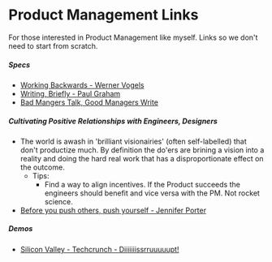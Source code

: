 # Product Management Links

For those interested in Product Management like myself. Links so we don't need to start from scratch. 

##### Specs 
  * [Working Backwards - Werner Vogels](https://www.allthingsdistributed.com/2006/11/working_backwards.html)
  * [Writing, Briefly - Paul Graham](http://www.paulgraham.com/writing44.html)
  * [Bad Mangers Talk, Good Managers Write](http://blog.idonethis.com/managers-write/)
 
##### Cultivating Positive Relationships with Engineers, Designers
  * The world is awash in 'brilliant visionairies' (often self-labelled) that don't productize much. By definition the do'ers are brining a vision into a reality and doing the hard real work that has a disproportionate effect on the outcome.  
    * Tips:
      * Find a way to align incentives. If the Product succeeds the engineers should benefit and vice versa with the PM. Not rocket science. 
  * [Before you push others, push yourself - Jennifer Porter](https://hbr.org/2019/01/to-improve-your-team-first-work-on-yourself)
  
##### Demos
  * [Silicon Valley - Techcrunch - Diiiiiiissrruuuuupt!](https://www.youtube.com/watch?v=J-GVd_HLlps)
